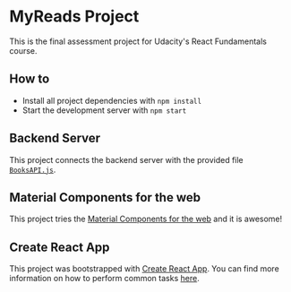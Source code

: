# MyReads Project

This is the final assessment project for Udacity's React Fundamentals course. 

## How to

* Install all project dependencies with `npm install`
* Start the development server with `npm start`

## Backend Server

This project connects the backend server with the provided file [`BooksAPI.js`](src/api/BooksAPI.js). 

## Material Components for the web

This project tries the [Material Components for the web](https://github.com/material-components/material-components-web) and it is awesome!

## Create React App

This project was bootstrapped with [Create React App](https://github.com/facebookincubator/create-react-app). You can find more information on how to perform common tasks [here](https://github.com/facebookincubator/create-react-app/blob/master/packages/react-scripts/template/README.md).